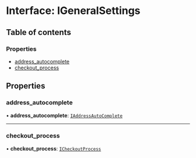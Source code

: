 # Interface: IGeneralSettings

## Table of contents

### Properties

- [address\_autocomplete](IGeneralSettings.md#address_autocomplete)
- [checkout\_process](IGeneralSettings.md#checkout_process)

## Properties

### address\_autocomplete

• **address\_autocomplete**: [`IAddressAutoComplete`](IAddressAutoComplete.md)

___

### checkout\_process

• **checkout\_process**: [`ICheckoutProcess`](ICheckoutProcess.md)
